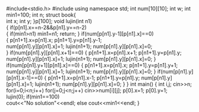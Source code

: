#include<stdio.h>
#include<iostream>
using namespace std;
int num[10][10];
int w;
int min1=100;
int n;
struct book{				 
	int x;
	int y;
}p[100];
void lujin(int n1)						
{
	if(p[n1].x==n-2&&p[n1].y==n-2)		
	{
		if(min1>n1)
		min1=n1;
		return;
	}
	if(num[p[n1].y-1][p[n1].x]==0)		
	{
		p[n1+1].x=p[n1].x;
		p[n1+1].y=p[n1].y-1;				
		num[p[n1].y][p[n1].x]=1;
		lujin(n1+1);
		num[p[n1].y][p[n1].x]=0;		
	}
	if(num[p[n1].y][p[n1].x+1]==0)
	{
		p[n1+1].x=p[n1].x+1;
		p[n1+1].y=p[n1].y;
		num[p[n1].y][p[n1].x]=1;
		lujin(n1+1);
		num[p[n1].y][p[n1].x]=0;
	}
	if(num[p[n1].y+1][p[n1].x]==0)
	{
		p[n1+1].x=p[n1].x;
		p[n1+1].y=p[n1].y+1;
		num[p[n1].y][p[n1].x]=1;
		lujin(n1+1);
		num[p[n1].y][p[n1].x]=0;
	}
	if(num[p[n1].y][p[n1].x-1]==0)
	{
		p[n1+1].x=p[n1].x-1;
		p[n1+1].y=p[n1].y;
		num[p[n1].y][p[n1].x]=1;
		lujin(n1+1);
		num[p[n1].y][p[n1].x]=0;
	}
}
int main()
{
	int i,j;
	cin>>n;
	for(i=0;i<n;i++)
	for(j=0;j<n;j++)
	cin>>num[i][j];
	p[0].x=1;
	p[0].y=1;												
	lujin(0);
	if(min1==100)										
	cout<<"No solution"<<endl;
	else
	cout<<min1<<endl;
}
